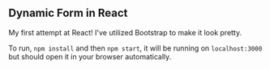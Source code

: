 ## Dynamic Form in React

My first attempt at React! I've utilized Bootstrap to make it look pretty.

To run, `npm install` and then `npm start`, it will be running on `localhost:3000` but should open it in your browser automatically.